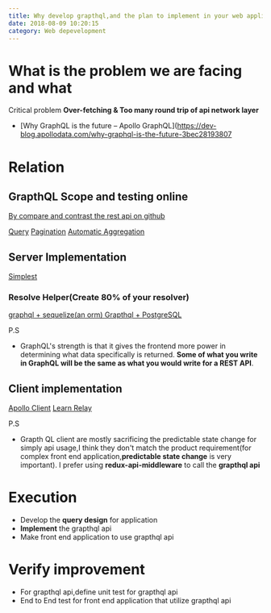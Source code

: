```yaml
---
title: Why develop grapthql,and the plan to implement in your web application when your application is supporting REST
date: 2018-08-09 10:20:15
category: Web depevelopment
---
```


# What is the problem we are facing and what

Critical problem **Over-fetching & Too many round trip of api network layer**

- [Why GraphQL is the future – Apollo GraphQL](https://dev-blog.apollodata.com/why-graphql-is-the-future-3bec28193807

# Relation

## GrapthQL Scope and testing online

[By compare and contrast the rest api on github](https://developer.github.com/v4/guides/migrating-from-rest/)

[Query](https://graphql.org/learn/queries)
[Pagination](https://graphql.org/learn/pagination/)
[Automatic Aggregation](https://stackoverflow.com/questions/34321688/can-graphql-return-aggregate-counts)

## Server Implementation

[Simplest](https://github.com/hemanth/graphql-demo)

### Resolve Helper(Create 80% of your resolver)

[graphql + sequelize(an orm) ](https://github.com/mickhansen/graphql-sequelize)
[Grapthql + PostgreSQL](https://github.com/graphile/postgraphile)

P.S

- GraphQL's strength is that it gives the frontend more power in determining what data specifically is returned. **Some of what you write in GraphQL will be the same as what you would write for a REST API**.

## Client implementation

[Apollo Client](https://www.apollographql.com/docs/react/)
[Learn Relay](https://www.learnrelay.org/)

P.S

- Grapth QL client are mostly sacrificing the predictable state change for simply api usage,I think they don't match the product requirement(for complex front end application,**predictable state change** is very important). I prefer using **redux-api-middleware** to call the **grapthql api**

# Execution

- Develop the **query design** for application
- **Implement** the grapthql api
- Make front end application to use grapthql api

# Verify improvement

- For grapthql api,define unit test for grapthql api
- End to End test for front end application that utilize grapthql api
